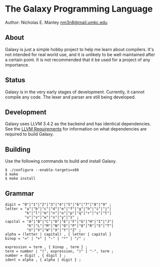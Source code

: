 # The Galaxy Programming Language

Author: Nicholas E. Manley <nm3n8@mail.umkc.edu>

## About

Galaxy is just a simple hobby project to help me learn about compilers.
It's not intended for real world use, and it is unlikely to be well
maintained after a certain point. It is not recommended that it be
used for a project of any importance.

## Status

Galaxy is in the very early stages of development. Currently, it cannot
compile any code. The lexer and parser are still being developed.

## Development

Galaxy uses LLVM 3.4.2 as the backend and has identical
dependencies. See the [LLVM Requirements](http://llvm.org/releases/3.4.2/docs/GettingStarted.html#requirements)
for information on what dependencies are required to build Galaxy.

## Building

Use the following commands to build and install Galaxy.

```shell
$ ./configure --enable-targets=x86
$ make
$ make install
```

## Grammar

```
digit = "0"|"1"|"2"|"3"|"4"|"5"|"6"|"7"|"8"|"9" ;
letter = "a"|"b"|"c"|"d"|"e"|"f"|"g"|"h"|"i"|"j"|
         "k"|"l"|"m"|"n"|"o"|"p"|"q"|"r"|"s"|"t"|
         "u"|"v"|"w"|"x"|"y"|"z" ;
capital = "A"|"B"|"C"|"D"|"E"|"F"|"G"|"H"|"I"|"J"|
          "K"|"L"|"M"|"N"|"O"|"P"|"Q"|"R"|"S"|"T"|
          "U"|"V"|"W"|"X"|"Y"|"Z" ;
alpha = (letter | capital) , { letter | capital }
binop = "=" | "+" | "-" | "*" | "/" ;

expression = term , { binop , term } ;
term = number | "(", expression, ")" | "-", term ;
number = digit , { digit } ;
ident = alpha , { alpha | digit } ;
```
